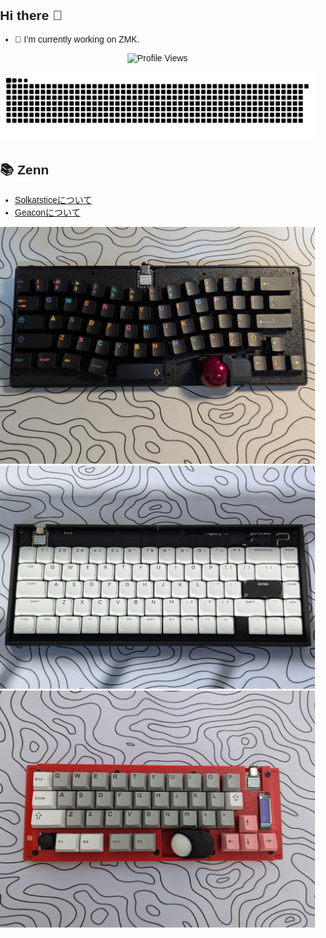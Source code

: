 ## Hi there 👋
- 🔭 I’m currently working on ZMK.
<!--
**te9no/te9no** is a ✨ _special_ ✨ repository because its `README.md` (this file) appears on your GitHub profile.

Here are some ideas to get you started:

- 🔭 I’m currently working on ...
- 🌱 I’m currently learning ...
- 👯 I’m looking to collaborate on ...
- 🤔 I’m looking for help with ...
- 💬 Ask me about ...
- 📫 How to reach me: ...
- 😄 Pronouns: ...
- ⚡ Fun fact: ...
-->
<p align = "center">
	<img src = "https://komarev.com/ghpvc/?username=te9no&style=plastic&color=blueviolet" alt = "Profile Views"/>
</p>
<picture>
  <source media="(prefers-color-scheme: dark)" srcset="https://raw.githubusercontent.com/te9no/te9no/master/img/snake-dark.svg">
  <source media="(prefers-color-scheme: light)" srcset="https://raw.githubusercontent.com/te9no/te9no/master/img/snake.svg">
  <img alt="github contribution grid snake animation" src="https://raw.githubusercontent.com/te9no/te9no/master/img/snake.svg">
</picture>

## 📚 Zenn
<!-- BLOG-POST-LIST:START -->
- [Solkatsticeについて](https://zenn.dev/te9no/articles/8d023885de4e28)
- [Geaconについて](https://zenn.dev/te9no/articles/3cc824385eb916)
<!-- BLOG-POST-LIST:END -->

<div class="image-slider">
      <style>
        /* styles.css */
        body {
            margin: 0;
            padding: 0;
            font-family: Arial, sans-serif;
        }
        image-slider {
            display: flex;
            overflow-x: auto;
            scroll-snap-type: x mandatory;
        }
        image-slider img {
            scroll-snap-align: start;
            width: 300px; /* 画像の横幅を調整 */
            height: auto; /* 自動で高さを調整 */
            margin-right: 10px;
        }
      </style>
    <img src="gallery/geacon.jpg" alt="geacon">
    <img src="gallery/title72.jpg" alt="title72">
    <img src="gallery/solkatstice.jpg" alt="solkatstice">
</div>
<script src="scripts.js"></script>

<div align="center">